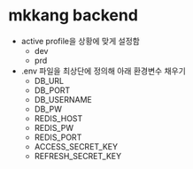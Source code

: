 # mkkang backend

- active profile을 상황에 맞게 설정함
  - dev
  - prd
- .env 파일을 최상단에 정의해 아래 환경변수 채우기
  - DB_URL
  - DB_PORT
  - DB_USERNAME
  - DB_PW
  - REDIS_HOST
  - REDIS_PW
  - REDIS_PORT
  - ACCESS_SECRET_KEY
  - REFRESH_SECRET_KEY
